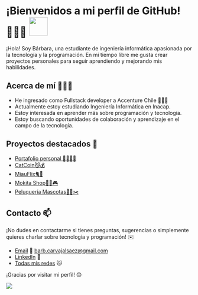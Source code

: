 # ¡Bienvenidos a mi perfil de GitHub! 🙋🏻‍♀️ <img src="https://media.giphy.com/media/mGcNjsfWAjY5AEZNw6/giphy.gif" width="50">

¡Hola! Soy Bárbara, una estudiante de ingeniería informática apasionada por la tecnología y la programación. En mi tiempo libre me gusta crear proyectos personales para seguir aprendiendo y mejorando mis habilidades. 

## Acerca de mí 👩🏻‍💻
- He ingresado como Fullstack developer a Accenture Chile 💜🇨🇱
- Actualmente estoy estudiando Ingeniería Informática en Inacap.
- Estoy interesada en aprender más sobre programación y tecnología.
- Estoy buscando oportunidades de colaboración y aprendizaje en el campo de la tecnología.
<!-- - Me encanta trabajar en proyectos relacionados con . -->


## Proyectos destacados 🚀

- [Portafolio personal 👩🏻‍💻💼](https://github.com/BarbaraCarvajal/portafolio-barbara-carvajal)
- [CatCoin😼💰](https://github.com/BarbaraCarvajal/CatCoin) 
- [MiauFlix🐈🍿](https://github.com/BarbaraCarvajal/MiauFlix)
- [Mokita Shop🐱‍💻🎮](https://github.com/BarbaraCarvajal/e-commerce)
- [Peluquería Mascotas🐶🐱✂️ ](https://github.com/BarbaraCarvajal/peluqueria-mascotas)



## Contacto 📫

¡No dudes en contactarme si tienes preguntas, sugerencias o simplemente quieres charlar sobre tecnología y programación! ✉️

- [Email](barb.carvajalsaez@gmail.com) 📧 barb.carvajalsaez@gmail.com
- [LinkedIn](https://www.linkedin.com/in/b%C3%A1rbara-carvajal-s%C3%A1ez-30926a238/) 💼
- [Todas mis redes](https://linktr.ee/barbaracarvajal) 🐱

¡Gracias por visitar mi perfil! 😊
<!--
<p><img align="center" src="https://github-readme-stats.vercel.app/api/top-langs?username=barbaracarvajal&show_icons=true&locale=en&layout=compact" alt="barbaracarvajal" /></p>
-->



![](https://github.com/BarbaraCarvajal/mokita77/blob/main/Pixilart%20-%20Live%20on.gif)
